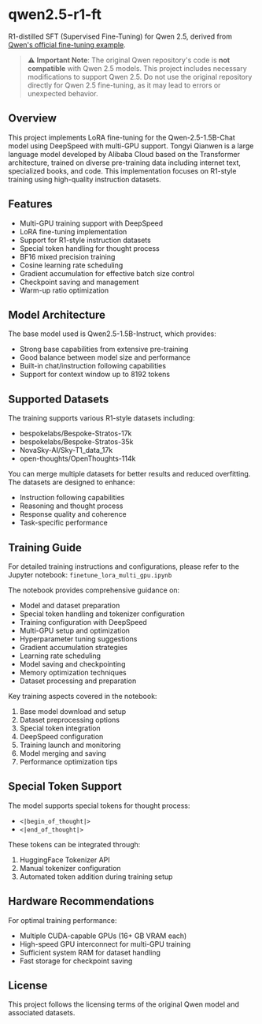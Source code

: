 # qwen2.5-r1-ft

R1-distilled SFT (Supervised Fine-Tuning) for Qwen 2.5, derived from [Qwen's official fine-tuning example](https://github.com/QwenLM/Qwen/blob/main/recipes/finetune/deepspeed/finetune_lora_multi_gpu.ipynb).

> ⚠️ **Important Note**: The original Qwen repository's code is **not compatible** with Qwen 2.5 models. This project includes necessary modifications to support Qwen 2.5. Do not use the original repository directly for Qwen 2.5 fine-tuning, as it may lead to errors or unexpected behavior.

## Overview

This project implements LoRA fine-tuning for the Qwen-2.5-1.5B-Chat model using DeepSpeed with multi-GPU support. Tongyi Qianwen is a large language model developed by Alibaba Cloud based on the Transformer architecture, trained on diverse pre-training data including internet text, specialized books, and code. This implementation focuses on R1-style training using high-quality instruction datasets.

## Features

- Multi-GPU training support with DeepSpeed
- LoRA fine-tuning implementation
- Support for R1-style instruction datasets
- Special token handling for thought process
- BF16 mixed precision training
- Cosine learning rate scheduling
- Gradient accumulation for effective batch size control
- Checkpoint saving and management
- Warm-up ratio optimization

## Model Architecture

The base model used is Qwen2.5-1.5B-Instruct, which provides:
- Strong base capabilities from extensive pre-training
- Good balance between model size and performance
- Built-in chat/instruction following capabilities
- Support for context window up to 8192 tokens

## Supported Datasets

The training supports various R1-style datasets including:
- bespokelabs/Bespoke-Stratos-17k
- bespokelabs/Bespoke-Stratos-35k
- NovaSky-AI/Sky-T1_data_17k
- open-thoughts/OpenThoughts-114k

You can merge multiple datasets for better results and reduced overfitting. The datasets are designed to enhance:
- Instruction following capabilities
- Reasoning and thought process
- Response quality and coherence
- Task-specific performance

## Training Guide

For detailed training instructions and configurations, please refer to the Jupyter notebook:
`finetune_lora_multi_gpu.ipynb`

The notebook provides comprehensive guidance on:
- Model and dataset preparation
- Special token handling and tokenizer configuration
- Training configuration with DeepSpeed
- Multi-GPU setup and optimization
- Hyperparameter tuning suggestions
- Gradient accumulation strategies
- Learning rate scheduling
- Model saving and checkpointing
- Memory optimization techniques
- Dataset processing and preparation

Key training aspects covered in the notebook:
1. Base model download and setup
2. Dataset preprocessing options
3. Special token integration
4. DeepSpeed configuration
5. Training launch and monitoring
6. Model merging and saving
7. Performance optimization tips

## Special Token Support

The model supports special tokens for thought process:
- `<|begin_of_thought|>`
- `<|end_of_thought|>`

These tokens can be integrated through:
1. HuggingFace Tokenizer API
2. Manual tokenizer configuration
3. Automated token addition during training setup

## Hardware Recommendations

For optimal training performance:
- Multiple CUDA-capable GPUs (16+ GB VRAM each)
- High-speed GPU interconnect for multi-GPU training
- Sufficient system RAM for dataset handling
- Fast storage for checkpoint saving

## License

This project follows the licensing terms of the original Qwen model and associated datasets.
